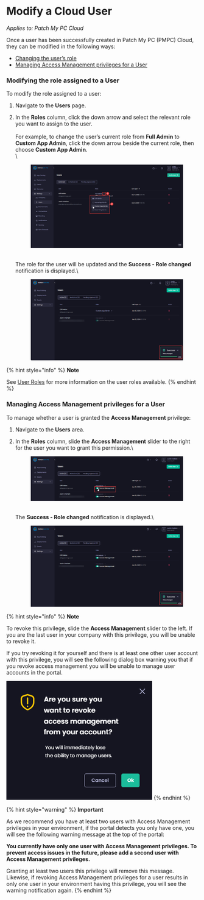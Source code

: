 # Modify a Cloud User

_Applies to: Patch My PC Cloud_

Once a user has been successfully created in Patch My PC (PMPC) Cloud, they can be modified in the following ways:

* [Changing the user’s role](modify-a-cloud-user.md#modifying-the-role-assigned-to-a-user)
* [Managing Access Management privileges for a User](modify-a-cloud-user.md#managing-access-management-privileges-for-a-user)

### Modifying the role assigned to a User

To modify the role assigned to a user:

1. Navigate to the **Users** page.
2.  In the **Roles** column, click the down arrow and select the relevant role you want to assign to the user.\
    \
    For example, to change the user’s current role from **Full Admin** to **Custom App Admin**, click the down arrow beside the current role, then choose **Custom App Admin**.\
    \


    <figure><img src="../../../.gitbook/assets/image (2118).png" alt="Selecting the required user role from the list of roles dropdown"><figcaption></figcaption></figure>

    \
    The role for the user will be updated and the **Success - Role changed** notification is displayed.\


    <figure><img src="../../../.gitbook/assets/image (1648).png" alt="“Success - Role changed” notification"><figcaption></figcaption></figure>

{% hint style="info" %}
**Note**

See [User Roles](cloud-user-roles-reference.md) for more information on the user roles available.
{% endhint %}

### Managing Access Management privileges for a User

To manage whether a user is granted the **Access Management** privilege:

1. Navigate to the **Users** area.
2.  In the **Roles** column, slide the **Access Management** slider to the right for the user you want to grant this permission.\


    <figure><img src="../../../.gitbook/assets/image (1649).png" alt="Using the slider to grant “Access Management” privileges"><figcaption></figcaption></figure>

    \
    The **Success - Role changed** notification is displayed.\


    <figure><img src="../../../.gitbook/assets/image (1650).png" alt="The “Success - Role changed&#x22; notification"><figcaption></figcaption></figure>

{% hint style="info" %}
**Note**

To revoke this privilege, slide the **Access Management** slider to the left. If you are the last user in your company with this privilege, you will be unable to revoke it.

If you try revoking it for yourself and there is at least one other user account with this privilege, you will see the following dialog box warning you that if you revoke access management you will be unable to manage user accounts in the portal.

!["Are you sure you want to revoke access management from your account" pop up](<../../../.gitbook/assets/image (1759).png>)&#x20;
{% endhint %}

{% hint style="warning" %}
**Important**

As we recommend you have at least two users with Access Management privileges in your environment, if the portal detects you only have one, you will see the following warning message at the top of the portal:

**You currently have only one user with Access Management privileges. To prevent access issues in the future, please add a second user with Access Management privileges.**

Granting at least two users this privilege will remove this message. Likewise, if revoking Access Management privileges for a user results in only one user in your environment having this privilege, you will see the warning notification again.
{% endhint %}
